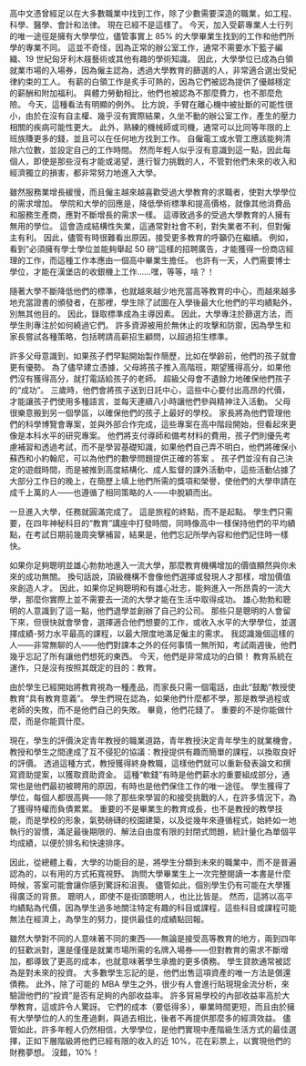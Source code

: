 高中文憑曾經足以在大多數職業中找到工作，除了少數需要深造的職業，如工程、科學、醫學、會計和法律。
現在已經不是這樣了。
今天，加入受薪專業人士行列的唯一途徑是擁有大學學位，儘管事實上 85% 的大學畢業生找到的工作和他們所學的專業不同。
這並不奇怪，因為正常的辦公室工作，通常不需要水下籃子編織、19 世紀匈牙利木屐藝術或其他有趣的學術知識。
因此，大學學位已成為白領就業市場的入場券，因為僱主認為，透過大學教育的篩選的人，非常適合選出受紀律約束的工人。
有薪的白領工作是炙手可熱的，因為它們被認為提供了優越穩定的薪酬和附加福利。
與體力勞動相比，他們也被認為不那麼費力，也不那麼危險。
今天，這種看法有明顯的例外。
比方說，手臂在離心機中被扯斷的可能性很小，由於在沒有自主權、幾乎沒有實際結果，久坐不動的辦公室工作，產生的壓力相關的疾病可能性更大。
此外，熟練的機械師或司機，通常可以比同等年限的上班族賺更多的錢，並且可以在任何地方找到工作。
自僱電工或水管工應該能夠清除六位數，並設定自己的工作時間。
然而年輕人似乎沒有意識到這一點，因此每個人，即使是那些沒有才能或渴望，進行智力挑戰的人，不管對他們未來的收入和經濟獨立的損害，都非常努力地進入大學。

雖然服務業增長緩慢，而且僱主越來越喜歡受過大學教育的求職者，使對大學學位的需求增加。
學院和大學的回應是，降低學術標準和提高價格，就像其他消費品和服務生產商，應對不斷增長的需求一樣。
這導致過多的受過大學教育的人擁有無用的學位。
這會造成結構性失業，這通常對社會不利，對失業者不利，但對僱主有利。
因此，儘管有時很難看出原因，接受更多教育的呼籲仍在繼續。
例如，看到“必須擁有學士學位並能夠舉起 50 磅”這樣的招聘廣告，才能獲得一份商店經理的工作，而這種工作本應由一個高中畢業生擔任。
也許有一天，人們需要博士學位，才能在漢堡店的收銀機上工作......嘿，等等，啥？！

隨著大學不斷降低他們的標準，也就越來越少地充當高等教育的中心，而越來越多地充當證書的頒發者，在那裡，學生除了試圖在入學後最大化他們的平均績點外，別無其他目的。
因此，錄取標準成為主導因素。
因此，大學專注於篩選方法，而學生則專注於如何繞過它們。
許多資源被用於無休止的攻擊和防禦，因為學生和家長嘗試各種策略，包括聘請高薪招生顧問，以超過招生標準。

許多父母意識到，如果孩子們早點開始製作簡歷，比如在學齡前，他們的孩子就會更有優勢。
為了儘早建立憑據，父母將孩子推入高階班，期望獲得高分，如果他們沒有獲得高分，就打電話給孩子的老師。
超級父母會不遺餘力地確保他們孩子的“成功”。 三歲時，他們會將孩子送到日託中心，這些中心要付出高昂的代價，才能讓孩子們使用多種語言，並每天連續八小時讓他們參與精神注入活動。
父母很樂意搬到另一個學區，以確保他們的孩子上最好的學校。
家長將為他們管理他們的科學博覽會專案，並與外部合作完成，這些專案在高中階段開始，但看起來更像是本科水平的研究專案。
他們將支付導師和備考材料的費用，孩子們則優先考慮補習和透過考試，而不是學習基礎知識，如果他們自己弄不明白，他們將確保小蘇西和小約翰尼，可以為他們的數學問題提供正確的答案 。
孩子們並沒有自己決定的遊戲時間，而是被推到高度結構化、成人監督的課外活動中，這些活動佔據了大部分工作日的晚上，在簡歷上填上他們所需的獎項和榮譽，使他們的大學申請在成千上萬的人——也遵循了相同策略的人——中脫穎而出。

一旦進入大學，任務就圓滿完成了。
這是旅程的終點，而不是起點。
學生們只需要，在四年神秘科目的“教育”講座中打發時間，同時像高中一樣保持他們的平均績點，在考試日期前幾周突擊補習，結果是，他們忘記所學內容和他們記住時一樣快。

如果你足夠聰明並雄心勃勃地進入一流大學，那麼教育機構增加的價值顯然與你未來的成功無關。
換句話說，頂級機構不會像他們選擇或發現人才那樣，增加價值來創造人才。
因此，如果你足夠聰明和有雄心壯志，能夠進入一所昂貴的一流大學，那麼你實際上並不需要去一流的大學才能在生活中取得成功。
雄心勃勃和聰明的人意識到了這一點，他們退學並創辦了自己的公司。
那些只是聰明的人會留下來，但很快就會學會，選擇適合他們想要的工作，或收入水平的大學學位，並選擇成績-努力水平最高的課程，以最大限度地滿足僱主的需求。
我認識幾個這樣的人——非常無聊的人——他們對課本之外的任何事情一無所知，考試兩週後，他們幾乎忘記了所有讓他們想死的東西。
今天，他們是非常成功的白領！ 教育系統在運作，只是沒有按照其既定的目的：教育。

由於學生已經開始將教育視為一種產品，而家長只需一個電話，由此“鼓勵”教授使教育“具有教育意義”。 學生們現在認為，如果他們什麼都不學，那是教學過程或老師的失敗，而不是他們自己的失敗。
畢竟，他們花錢了。
重要的不是你能做什麼，而是你能買什麼。

現在，學生的評價決定青年教授的職業道路，青年教授決定青年學生的就業機會，教授和學生之間達成了互不侵犯的協議：教授提供有趣而簡單的課程，以換取良好的評價。
透過這種方式，教授獲得終身教職，這樣他們就可以重新發表論文和撰寫資助提案，以獲取資助資金。
這種“軟錢”有時是他們薪水的重要組成部分，通常也是他們最初被聘用的原因，有時也是他們保住工作的唯一途徑。
學生獲得了學位，每個人都很高興——除了那些來學習的和接受挑戰的人，在許多情況下，為了獲得特權而負債累累。
重要的不是畢業生的教育成長，也不是教授的教學技能，而是學校的形象，氣勢磅礴的校園建築，以及從幾年來遵循程式，始終如一地執行的習慣，滿足最後期限的、解法自由度有限的封閉式問題，統計量化為單個平均成績，以便於排名和快速排序。

因此，從總體上看，大學的功能目的是，將學生分類到未來的職業中，而不是普遍認為的，以有用的方式拓寬視野。
詢問大學畢業生上一次完整閱讀一本書是什麼時候，答案可能會讓你感到驚訝和沮喪。
儘管如此，個別學生仍有可能在大學獲得廣泛的背景。
聰明人，即使不是街頭聰明人，也比比皆是。 
然而，這將以高平均績點為代價，因為學生過多地關注特定有趣的科目或課程，這些科目或課程可能無法在經濟上，為學生的努力，提供最佳的成績點回報。

雖然大學對不同的人意味著不同的東西——無論是接受高等教育的地方，兩到四年的狂歡派對，還是僅僅是就業市場所需的名牌入場券——但對教育的需求不斷增加，都導致了更高的成本，也就意味著學生承擔的更多債務。
學生貸款通常被認為是對未來的投資。
大多數學生忘記的是，他們出售這項資產的唯一方法是償還債務。
此外，除了可能的 MBA 學生之外，很少有人會進行貼現現金流分析，來驗證他們的“投資”是否有足夠的內部收益率。
許多貿易學校的內部收益率高於大學教育，這或許令人驚訝。
它們的成本（要低得多），畢業時間更短，而且由於擁有大學學位的人的生產過剩，與過去相比，後者不再提供那麼多的經濟效益。
儘管如此，許多年輕人仍然相信，大學學位，是他們實現中產階級生活方式的最佳選擇，正如下層階級將他們已經有限的收入的近 10%，花在彩票上，以實現他們的財務夢想。
沒錯，10%！